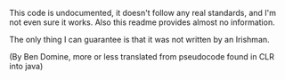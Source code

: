 This code is undocumented, it doesn't follow any real standards, and I'm not even sure it works. Also this readme provides almost no information.

The only thing I can guarantee is that it was not written by an Irishman.

(By Ben Domine, more or less translated from pseudocode found in CLR into java)